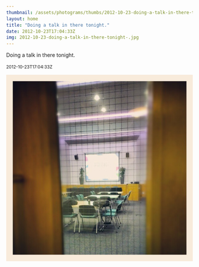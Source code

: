```yaml
---
thumbnail: /assets/photograms/thumbs/2012-10-23-doing-a-talk-in-there-tonight-.jpg
layout: home
title: "Doing a talk in there tonight."
date: 2012-10-23T17:04:33Z
img: 2012-10-23-doing-a-talk-in-there-tonight-.jpg
---
```


Doing a talk in there tonight.

<small>2012-10-23T17:04:33Z</small>

![Doing a talk in there tonight.](/assets/photograms/original/2012-10-23-doing-a-talk-in-there-tonight-.jpg)
